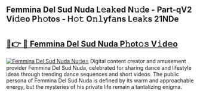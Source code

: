 ## Femmina Del Sud Nuda L𝚎a𝚔ed N𝚞𝚍e - Part-qV2 Vi𝚍𝚎o P𝚑𝚘tos - H𝚘𝚝 O𝚗𝚕yf𝚊ns L𝚎a𝚔s 21NDe

# <h2><a href="http://kfdekh.oniu.top/?m=Femmina+Del+Sud+Nuda">🔗👉 🔴 Femmina Del Sud Nuda P𝚑ot𝚘𝚜 V𝚒d𝚎o</a></h2>

[![Femmina Del Sud Nuda Nu𝚍e𝚜](https://i.imgur.com/0qMVB7G.gif)](http://kfdekh.oniu.top/?m=Femmina+Del+Sud+Nuda)
Digital content creator and amusement provider Femmina Del Sud Nuda, celebrated for sharing dance and lifestyle ideas through trending dance sequences and short videos. The public persona of Femmina Del Sud Nuda is defined by its warm and approachable energy, but the mysteries of his private life remain a tantalizing enigma.  
